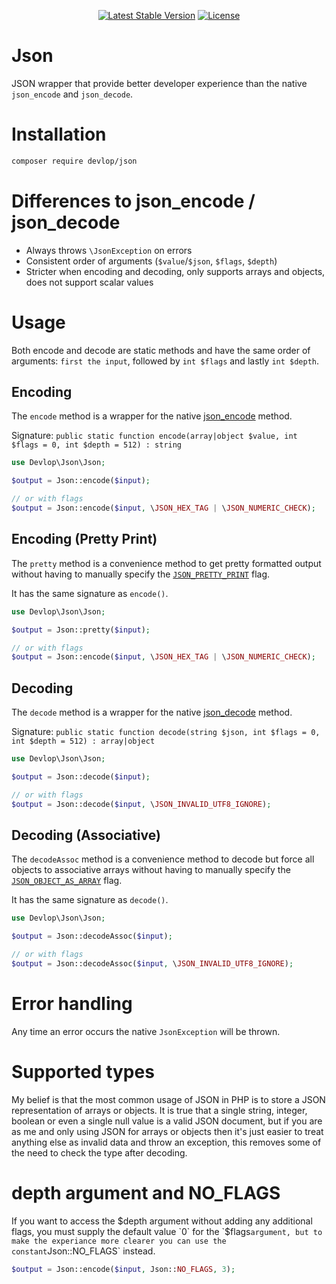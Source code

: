 <p align="center">
    <a href="https://packagist.org/packages/devlop/json"><img src="https://img.shields.io/packagist/v/devlop/json" alt="Latest Stable Version"></a>
    <a href="https://github.com/devlop-ab/json/blob/master/LICENSE.md"><img src="https://img.shields.io/packagist/l/devlop/json" alt="License"></a>
</p>

# Json

JSON wrapper that provide better developer experience than the native `json_encode` and `json_decode`.

# Installation

```bash
composer require devlop/json
```

# Differences to json_encode / json_decode

* Always throws `\JsonException` on errors
* Consistent order of arguments (`$value`/`$json`, `$flags`, `$depth`)
* Stricter when encoding and decoding, only supports arrays and objects, does not support scalar values

# Usage

Both encode and decode are static methods and have the same order of arguments: `first the input`, followed by `int $flags` and lastly `int $depth`.

## Encoding

The `encode` method is a wrapper for the native [json_encode](https://www.php.net/manual/en/function.json-encode.php) method.

Signature: `public static function encode(array|object $value, int $flags = 0, int $depth = 512) : string`

```php
use Devlop\Json\Json;

$output = Json::encode($input);

// or with flags
$output = Json::encode($input, \JSON_HEX_TAG | \JSON_NUMERIC_CHECK);
```

## Encoding (Pretty Print)

The `pretty` method is a convenience method to get pretty formatted output without having
to manually specify the [`JSON_PRETTY_PRINT`](https://www.php.net/manual/en/json.constants.php#constant.json-pretty-print) flag.

It has the same signature as `encode()`.

```php
use Devlop\Json\Json;

$output = Json::pretty($input);

// or with flags
$output = Json::encode($input, \JSON_HEX_TAG | \JSON_NUMERIC_CHECK);
```

## Decoding

The `decode` method is a wrapper for the native [json_decode](https://www.php.net/manual/en/function.json-decode.php) method.

Signature: `public static function decode(string $json, int $flags = 0, int $depth = 512) : array|object`

```php
use Devlop\Json\Json;

$output = Json::decode($input);

// or with flags
$output = Json::decode($input, \JSON_INVALID_UTF8_IGNORE);
```

## Decoding (Associative)

The `decodeAssoc` method is a convenience method to decode but force all objects to associative arrays without having to
manually specify the [`JSON_OBJECT_AS_ARRAY`](https://www.php.net/manual/en/json.constants.php#constant.json-object-as-array) flag.

It has the same signature as `decode()`.

```php
use Devlop\Json\Json;

$output = Json::decodeAssoc($input);

// or with flags
$output = Json::decodeAssoc($input, \JSON_INVALID_UTF8_IGNORE);
```

# Error handling

Any time an error occurs the native `JsonException` will be thrown.

# Supported types

My belief is that the most common usage of JSON in PHP is to store a JSON representation of arrays or objects.
It is true that a single string, integer, boolean or even a single null value is a valid JSON document, but
if you are as me and only using JSON for arrays or objects then it's just easier to treat anything else as
invalid data and throw an exception, this removes some of the need to check the type after decoding.

# depth argument and NO_FLAGS

If you want to access the $depth argument without adding any additional flags, you must supply the default value `0` for the `$flags` argument,
but to make the experiance more clearer you can use the constant `Json::NO_FLAGS` instead.

```php
$output = Json::encode($input, Json::NO_FLAGS, 3);
```
